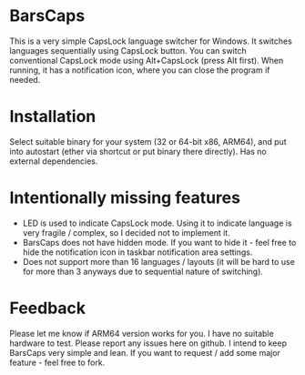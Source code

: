 # BarsCaps
This is a very simple CapsLock language switcher for Windows. 
It switches languages sequentially using CapsLock button. You can switch conventional CapsLock mode using Alt+CapsLock (press Alt first).
When running, it has a notification icon, where you can close the program if needed.

# Installation
Select suitable binary for your system (32 or 64-bit x86, ARM64), and put into autostart (ether via shortcut or put binary there directly). 
Has no external dependencies. 

# Intentionally missing features
* LED is used to indicate CapsLock mode. Using it to indicate language is very fragile / complex, so I decided not to implement it. 
* BarsCaps does not have hidden mode. If you want to hide it - feel free to hide the notification icon in taskbar notification area settings. 
* Does not support more than 16 languages / layouts (it will be hard to use for more than 3 anyways due to sequential nature of switching).

# Feedback
Please let me know if ARM64 version works for you. I have no suitable hardware to test. 
Please report any issues here on github. 
I intend to keep BarsCaps very simple and lean. If you want to request / add some major feature - feel free to fork.
